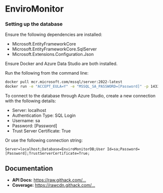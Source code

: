 # EnviroMonitor

### Setting up the database
Ensure the following dependencies are installed:
- Microsoft.EntityFrameworkCore
- Microsoft.EntityFrameworkCore.SqlServer
- Microsoft.Extensions.Configuration.Json

Ensure Docker and Azure Data Studio are both installed.

Run the following from the command line:
```bash
docker pull mcr.microsoft.com/mssql/server:2022-latest
docker run -e "ACCEPT_EULA=Y" -e "MSSQL_SA_PASSWORD=[Password]" -p 1433:1433 --name sql1 --hostname sql1 -d mcr.microsoft.com/mssql/server:2022-latest
```

To connect to the database through Azure Studio, create a new connection with the following details:
- Server: localhost
- Authentication Type: SQL Login
- Username: sa
- Password: [Password]
- Trust Server Certificate: True

Or use the following connection string:
```
Server=localhost;Database=EnviroMonitorDB;User Id=sa;Password=[Password];TrustServerCertificate=True;
```

## Documentation

- **API Docs:** https://raw.githack.com/…
- **Coverage:**  https://rawcdn.githack.com/…
